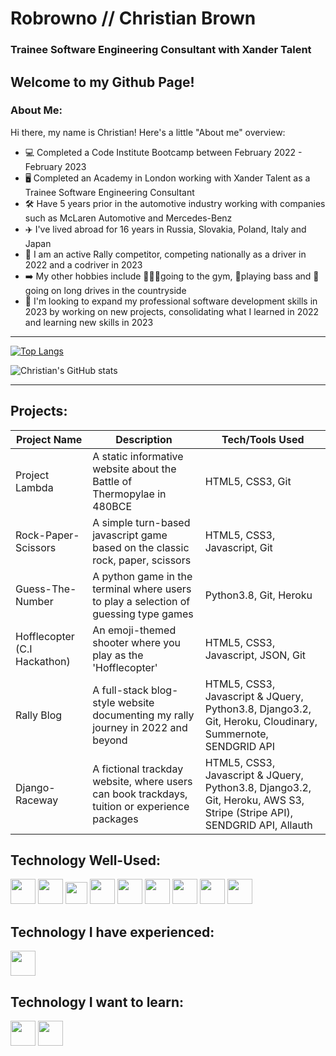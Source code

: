 # Robrowno // Christian Brown

### Trainee Software Engineering Consultant with Xander Talent


Welcome to my Github Page!
----
### About Me:

Hi there, my name is Christian! Here's a little "About me" overview:
  - 💻 Completed a Code Institute Bootcamp between February 2022 - February 2023
  - 🖥️ Completed an Academy in London working with Xander Talent as a Trainee Software Engineering Consultant
  - 🛠️ Have 5 years prior in the automotive industry working with companies such as McLaren Automotive and Mercedes-Benz
  - ✈️ I've lived abroad for 16 years in Russia, Slovakia, Poland, Italy and Japan
  - 🏁 I am an active Rally competitor, competing nationally as a driver in 2022 and a codriver in 2023
  - ➡️ My other hobbies include 🏋🏻‍♂️going to the gym, 🎸playing bass and 🚗going on long drives in the countryside
  - 🎯 I'm looking to expand my professional software development skills in 2023 by working on new projects, consolidating what I learned in 2022 and learning new skills in 2023
 
----

[![Top Langs](https://github-readme-stats.vercel.app/api/top-langs/?username=Robrowno&layout=compact)](https://github.com/anuraghazra/github-readme-stats)

![Christian's GitHub stats](https://github-readme-stats.vercel.app/api?username=Robrowno&show_icons=true&theme=radical)

----

## Projects:

| Project Name  	| Description  	| Tech/Tools Used  	|
|---	            |---	          |---	              |
| Project Lambda  | A static informative website about the Battle of Thermopylae in 480BCE | HTML5, CSS3, Git  	|
| Rock-Paper-Scissors  | A simple turn-based javascript game based on the classic rock, paper, scissors  	| HTML5, CSS3, Javascript, Git  	|
| Guess-The-Number  | A python game in the terminal where users to play a selection of guessing type games   | Python3.8, Git, Heroku  	|
| Hofflecopter (C.I Hackathon)	| An emoji-themed shooter where you play as the 'Hofflecopter'   	| HTML5, CSS3, Javascript, JSON, Git   	|
| Rally Blog  | A full-stack blog-style website documenting my rally journey in 2022 and beyond 	| HTML5, CSS3, Javascript & JQuery, Python3.8, Django3.2, Git, Heroku, Cloudinary, Summernote, SENDGRID API  	|
| Django-Raceway  | A fictional trackday website, where users can book trackdays, tuition or experience packages 	| HTML5, CSS3, Javascript & JQuery, Python3.8, Django3.2, Git, Heroku, AWS S3, Stripe (Stripe API), SENDGRID API, Allauth 	|


## Technology Well-Used:

<div style="display:inline-block">
 <img src="https://cdn.jsdelivr.net/gh/devicons/devicon/icons/html5/html5-original-wordmark.svg" height=40px/>
 <img src="https://cdn.jsdelivr.net/gh/devicons/devicon/icons/css3/css3-original-wordmark.svg" height=40px/>
 <img src="https://cdn.jsdelivr.net/gh/devicons/devicon/icons/javascript/javascript-original.svg" height=35px/>
 <img src="https://cdn.jsdelivr.net/gh/devicons/devicon/icons/python/python-original-wordmark.svg" height=40px/>
 <img src="https://cdn.jsdelivr.net/gh/devicons/devicon/icons/jquery/jquery-original-wordmark.svg" height=40px/>
 <img src="https://cdn.jsdelivr.net/gh/devicons/devicon/icons/bootstrap/bootstrap-original-wordmark.svg" height=40px/>
 <img src="https://cdn.jsdelivr.net/gh/devicons/devicon/icons/django/django-plain-wordmark.svg" height=40px/>
 <img src="https://cdn.jsdelivr.net/gh/devicons/devicon/icons/heroku/heroku-plain-wordmark.svg" height=40px/>
 <img src="https://cdn.jsdelivr.net/gh/devicons/devicon/icons/git/git-original-wordmark.svg" height=40px/>
 
</div>

## Technology I have experienced:
<div style="display:inline-block">
 <img src="https://cdn.jsdelivr.net/gh/devicons/devicon/icons/nodejs/nodejs-original-wordmark.svg" height=40px/>
 
 </div>
 
## Technology I want to learn:
<div style="display:inline-block">
 <img src="https://cdn.jsdelivr.net/gh/devicons/devicon/icons/java/java-original-wordmark.svg" height=40px/>
 <img src="https://cdn.jsdelivr.net/gh/devicons/devicon/icons/react/react-original-wordmark.svg" height=40px/>
 
 </div>
          
